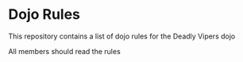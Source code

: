 Dojo Rules
==========

This repository contains a list of dojo rules for the Deadly Vipers dojo

All members should read the rules
